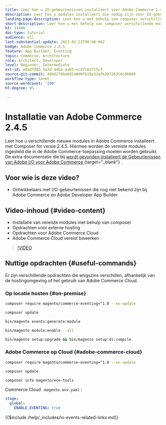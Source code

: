 ```yaml
---
title: Leer hoe u IO-gebeurtenissen installeert voor Adobe Commerce 2.4.5
description: Leer hoe u modules installeert die nodig zijn voor IO-gebeurtenissen in Adobe Commerce 2.4.5 voor gebruik in Adobe Developer App Builder
landing-page-description: Leer hoe u met behulp van composer verschillende modules installeert die nodig zijn voor Adobe Commerce 2.4.5.
short-description: Leer hoe u met behulp van composer verschillende modules installeert die nodig zijn voor Adobe Commerce 2.4.5.
kt: 11886
doc-type: tutorial
audience: all
last-substantial-update: 2023-02-22T00:00:00Z
badge: Adobe Commerce 2.4.5
feature: App Builder, Eventing
topic: Commerce, Architecture
role: Architect, Developer
level: Beginner, Intermediate
exl-id: e0adfd85-5a3d-44ba-aab5-ecd7c61715cf
source-git-commit: 404d2708a6d540d6fb19a33afb20726356cd8000
workflow-type: tm+mt
source-wordcount: '190'
ht-degree: 0%

---
```


# Installatie van Adobe Commerce 2.4.5

Leer hoe u verschillende nieuwe modules in Adobe Commerce installeert met Composer for versie 2.4.5. Hiermee worden de vereiste modules ingesteld die in de Adobe Commerce-toepassing moeten worden gebruikt. De extra documentatie die bij [&#x200B; wordt gevonden installeert de Gebeurtenissen van Adobe I/O voor Adobe Commerce &#x200B;](https://developer.adobe.com/commerce/events/get-started/installation/){target="_blank"} .

## Voor wie is deze video?

* Ontwikkelaars met I/O-gebeurtenissen die nog niet bekend zijn bij Adobe Commerce en Adobe Developer App Builder

## Video-inhoud {#video-content}

* Installatie van vereiste modules met behulp van composer
* Opdrachten voor externe hosting
* Opdrachten voor Adobe Commerce Cloud
* Adobe Commerce Cloud vereist bewerken

>[!VIDEO](https://video.tv.adobe.com/v/3430645?quality=12&learn=on&captions=dut)

## Nuttige opdrachten {#useful-commands}

Er zijn verschillende opdrachten die enigszins verschillen, afhankelijk van de hostingomgeving of het gebruik van Adobe Commerce Cloud.

### Op locatie hosten {#on-premise}

```bash
composer require magento/commerce-eventing=^1.0 --no-update

composer update

bin/magento events:generate:module

bin/magento module:enable --all

bin/magento setup:upgrade && bin/magento setup:di:compile
```

### Adobe Commerce op Cloud {#adobe-commerce-cloud}

```bash
composer require magento/commerce-eventing=^1.0 --no-update

composer update

composer info magento/ece-tools
```

Commerce Cloud `.magento.env.yaml` :

```yaml
stage:
  global:
    ENABLE_EVENTING: true
```

{{$include /help/_includes/io-events-related-links.md}}
